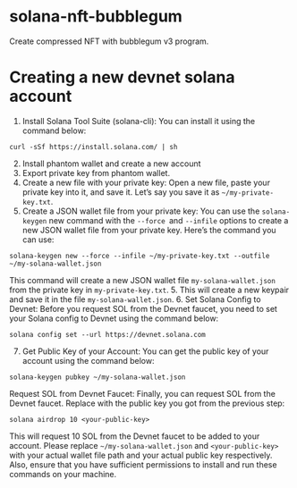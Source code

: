 # solana-nft-bubblegum
Create compressed NFT with bubblegum v3 program.

# Creating a new devnet solana account
1. Install Solana Tool Suite (solana-cli): You can install it using the command below:
```
curl -sSf https://install.solana.com/ | sh
```
2. Install phantom wallet and create a new account
3. Export private key from phantom wallet.
4. Create a new file with your private key: Open a new file, paste your private key into it, and save it. Let’s say you save it as `~/my-private-key.txt`.
5. Create a JSON wallet file from your private key: You can use the `solana-keygen` new command with the `--force `and `--infile` options to create a new JSON wallet file from your private key. Here’s the command you can use:
```
solana-keygen new --force --infile ~/my-private-key.txt --outfile ~/my-solana-wallet.json
```
This command will create a new JSON wallet file `my-solana-wallet.json` from the private key in `my-private-key.txt`.
5. This will create a new keypair and save it in the file `my-solana-wallet.json`.
6. Set Solana Config to Devnet: Before you request SOL from the Devnet faucet, you need to set your Solana config to Devnet using the command below:
```
solana config set --url https://devnet.solana.com
```
7. Get Public Key of your Account: You can get the public key of your account using the command below:
```
solana-keygen pubkey ~/my-solana-wallet.json
```
Request SOL from Devnet Faucet: Finally, you can request SOL from the Devnet faucet. Replace <your-public-key> with the public key you got from the previous step:
```
solana airdrop 10 <your-public-key>
```
This will request 10 SOL from the Devnet faucet to be added to your account.
Please replace `~/my-solana-wallet.json` and `<your-public-key>` with your actual wallet file path and your actual public key respectively. Also, ensure that you have sufficient permissions to install and run these commands on your machine.